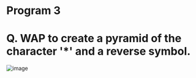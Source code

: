 # Program 3
# Q. WAP to create a pyramid of the character '*' and a reverse symbol.
![image](https://github.com/user-attachments/assets/848d95b2-0a1b-4c95-8bd5-089e0a50f0c6)
